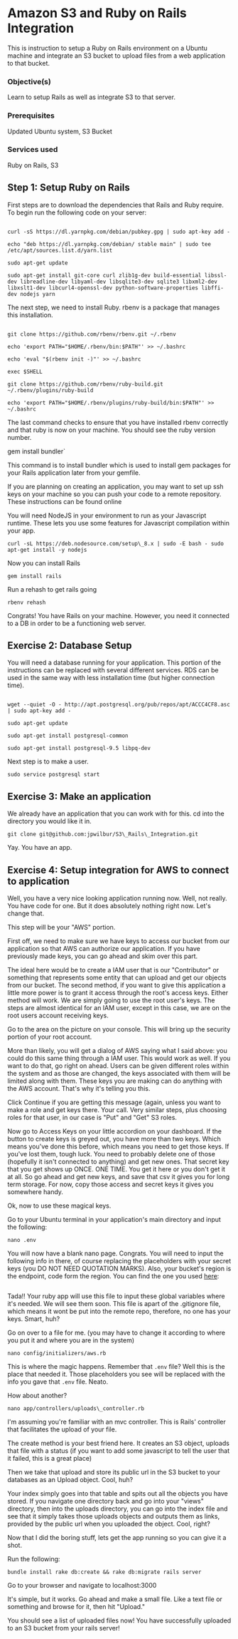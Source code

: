 # Amazon S3 and Ruby on Rails Integration



This is instruction to setup a Ruby on Rails environment on a Ubuntu machine and integrate an S3 bucket to upload files from a web application to that bucket.

### Objective(s)

Learn to setup Rails as well as integrate S3 to that server.

### Prerequisites

Updated Ubuntu system, S3 Bucket

### Services used

Ruby on Rails, S3

## Step 1: Setup Ruby on Rails

First steps are to download the dependencies that Rails and Ruby require. To begin run the following code on your server:

```curl -sL https://deb.nodesource.com/setup_8.x | sudo -E bash -

curl -sS https://dl.yarnpkg.com/debian/pubkey.gpg | sudo apt-key add -

echo "deb https://dl.yarnpkg.com/debian/ stable main" | sudo tee /etc/apt/sources.list.d/yarn.list

sudo apt-get update

sudo apt-get install git-core curl zlib1g-dev build-essential libssl-dev libreadline-dev libyaml-dev libsqlite3-dev sqlite3 libxml2-dev libxslt1-dev libcurl4-openssl-dev python-software-properties libffi-dev nodejs yarn
```



The next step, we need to install Ruby. rbenv is a package that manages this installation.

```cd

git clone https://github.com/rbenv/rbenv.git ~/.rbenv

echo 'export PATH="$HOME/.rbenv/bin:$PATH"' >> ~/.bashrc

echo 'eval "$(rbenv init -)"' >> ~/.bashrc

exec $SHELL

git clone https://github.com/rbenv/ruby-build.git ~/.rbenv/plugins/ruby-build

echo 'export PATH="$HOME/.rbenv/plugins/ruby-build/bin:$PATH"' >> ~/.bashrc
```



The last command checks to ensure that you have installed rbenv correctly and that ruby is now on your machine. You should see the ruby version number.

gem install bundler`


This command is to install bundler which is used to install gem packages for your Rails application later from your gemfile.

If you are planning on creating an application, you may want to set up ssh keys on your machine so you can push your code to a remote repository. These instructions can be found online

You will need NodeJS in your environment to run as your Javascript runtime. These lets you use some features for Javascript compilation within your app.

`curl -sL https://deb.nodesource.com/setup\_8.x | sudo -E bash - sudo apt-get install -y nodejs`


Now you can install Rails

`gem install rails`


Run a rehash to get rails going

`rbenv rehash`


Congrats! You have Rails on your machine. However, you need it connected to a DB in order to be a functioning web server.

## Exercise 2: Database Setup

You will need a database running for your application. This portion of the instructions can be replaced with several different services. RDS can be used in the same way with less installation time (but higher connection time).

```sudo sh -c "echo 'deb http://apt.postgresql.org/pub/repos/apt/ xenial-pgdg main' > /etc/apt/sources.list.d/pgdg.list"

wget --quiet -O - http://apt.postgresql.org/pub/repos/apt/ACCC4CF8.asc | sudo apt-key add -

sudo apt-get update

sudo apt-get install postgresql-common

sudo apt-get install postgresql-9.5 libpq-dev
```



Next step is to make a user.

`sudo service postgresql start`


## Exercise 3: Make an application

We already have an application that you can work with for this. cd into the directory you would like it in.

`git clone git@github.com:jpwilbur/S3\_Rails\_Integration.git`


Yay. You have an app.

## Exercise 4: Setup integration for AWS to connect to application

Well, you have a very nice looking application running now. Well, not really. You have code for one. But it does absolutely nothing right now. Let's change that.

This step will be your "AWS" portion.

First off, we need to make sure we have keys to access our bucket from our application so that AWS can authorize our application. If you have previously made keys, you can go ahead and skim over this part.

The ideal here would be to create a IAM user that is our "Contributor" or something that represents some entity that can upload and get our objects from our bucket. The second method, if you want to give this application a little more power is to grant it access through the root's access keys. Either method will work. We are simply going to use the root user's keys. The steps are almost identical for an IAM user, except in this case, we are on the root users account receiving keys.

Go to the area on the picture on your console. This will bring up the security portion of your root account.

More than likely, you will get a dialog of AWS saying what I said above: you could do this same thing through a IAM user. This would work as well. If you want to do that, go right on ahead. Users can be given different roles within the system and as those are changed, the keys associated with them will be limited along with them. These keys you are making can do anything with the AWS account. That's why it's telling you this.

Click Continue if you are getting this message (again, unless you want to make a role and get keys there. Your call. Very similar steps, plus choosing roles for that user, in our case is "Put" and "Get" S3 roles.

Now go to Access Keys on your little accordion on your dashboard. If the button to create keys is greyed out, you have more than two keys. Which means you've done this before, which means you need to get those keys. If you've lost them, tough luck. You need to probably delete one of those (hopefully it isn't connected to anything) and get new ones. That secret key that you get shows up ONCE. ONE TIME. You get it here or you don't get it at all. So go ahead and get new keys, and save that csv it gives you for long term storage. For now, copy those access and secret keys it gives you somewhere handy.

Ok, now to use these magical keys.

Go to your Ubuntu terminal in your application's main directory and input the following:

`nano .env`


You will now have a blank nano page. Congrats. You will need to input the following info in there, of course replacing the placeholders with your secret keys (you DO NOT NEED QUOTATION MARKS). Also, your bucket's region is the endpoint, code form the region. You can find the one you used [here](https://docs.aws.amazon.com/general/latest/gr/rande.html#apigateway_region):

```AWS\_ACCESS\_KEY\_ID=INSERT\_YOUR\_ACCESS\_KEY\_ID\_HERE AWS\_SECRET\_ACCESS\_KEY=INSERT\_YOUR\_SECRET\_KEY\_HERES3\_BUCKET=INSERT\_YOUR\_BUCKET\_NAMES3\_REGION=INSERT\_YOUR\_BUCKET'S\_REGION 
```


Tada!! Your ruby app will use this file to input these global variables where it's needed. We will see them soon. This file is apart of the .gitignore file, which means it wont be put into the remote repo, therefore, no one has your keys. Smart, huh?

Go on over to a file for me. (you may have to change it according to where you put it and where you are in the system)

`nano config/initializers/aws.rb`


This is where the magic happens. Remember that `.env` file? Well this is the place that needed it. Those placeholders you see will be replaced with the info you gave that `.env` file. Neato.

How about another?

`nano app/controllers/uploads\_controller.rb`


I'm assuming you're familiar with an mvc controller. This is Rails' controller that facilitates the upload of your file.

The create method is your best friend here. It creates an S3 object, uploads that file with a status (if you want to add some javascript to tell the user that it failed, this is a great place)

Then we take that upload and store its public url in the S3 bucket to your databases as an Upload object. Cool, huh?

Your index simply goes into that table and spits out all the objects you have stored. If you navigate one directory back and go into your "views" directory, then into the uploads directory, you can go into the index file and see that it simply takes those uploads objects and outputs them as links, provided by the public url when you uploaded the object. Cool, right?

Now that I did the boring stuff, lets get the app running so you can give it a shot.

Run the following:

`bundle install rake db:create && rake db:migrate rails server`


Go to your browser and navigate to localhost:3000

It's simple, but it works. Go ahead and make a small file. Like a text file or something and browse for it, then hit "Upload."

You should see a list of uploaded files now! You have successfully uploaded to an S3 bucket from your rails server!
